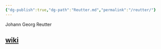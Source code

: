 ```yaml
---
{"dg-publish":true,"dg-path":"Reutter.md","permalink":"/reutter/"}
---
```


Johann Georg Reutter

## [wiki](https://www.wikiwand.com/en/Johann_Georg_Reutter#/Reutter_and_Haydn)